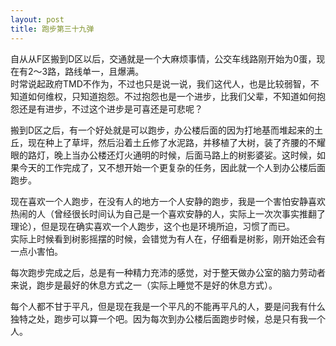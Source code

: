 ```yaml
---
layout: post
title: 跑步第三十九弹
---
```

自从从F区搬到D区以后，交通就是一个大麻烦事情，公交车线路刚开始为0蛋，现在有2～3路，路线单一，且爆满。  
时常说起政府TMD不作为，不过也只是说一说，我们这代人，也是比较弱智，不知道如何维权，只知道抱怨。不过抱怨也是一个进步，比我们父辈，不知道如何抱怨还是有进步，不过这个进步是可喜还是可悲呢？  

搬到D区之后，有一个好处就是可以跑步，办公楼后面的因为打地基而堆起来的土丘，现在种上了草坪，然后沿着土丘修了水泥路，并移植了大树，装了齐腰的不耀眼的路灯，晚上当办公楼还灯火通明的时候，后面马路上的树影婆娑。这时候，如果今天的工作完成了，又不想开始一个更复杂的任务，因此就一个人到办公楼后面跑步。  

现在喜欢一个人跑步，在没有人的地方一个人安静的跑步，我是一个害怕安静喜欢热闹的人（曾经很长时间认为自己是一个喜欢安静的人，实际上一次次事实推翻了理论），但是现在确实喜欢一个人跑步，这个也是环境所迫，习惯了而已。  
实际上时候看到树影摇摆的时候，会错觉为有人在，仔细看是树影，刚开始还会有一点小害怕。  

每次跑步完成之后，总是有一种精力充沛的感觉，对于整天做办公室的脑力劳动者来说，跑步是最好的休息方式之一（实际上睡觉不是好的休息方式）。  

每个人都不甘于平凡，但是现在我是一个平凡的不能再平凡的人，要是问我有什么独特之处，跑步可以算一个吧。因为每次到办公楼后面跑步时候，总是只有我一个人。  
